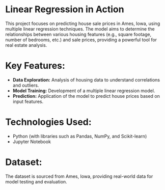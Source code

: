# **Linear Regression in Action**

This project focuses on predicting house sale prices in Ames, Iowa, using multiple linear regression techniques. The model aims to determine the relationships between various housing features (e.g., square footage, number of bedrooms, etc.) and sale prices, providing a powerful tool for real estate analysis.

# **Key Features:**
- **Data Exploration:** Analysis of housing data to understand correlations and outliers.
- **Model Training:** Development of a multiple linear regression model.
- **Prediction:** Application of the model to predict house prices based on input features.
  
# **Technologies Used:**
- Python (with libraries such as Pandas, NumPy, and Scikit-learn)
- Jupyter Notebook
  
# **Dataset:**
The dataset is sourced from Ames, Iowa, providing real-world data for model testing and evaluation.
